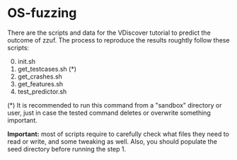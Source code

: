 # OS-fuzzing

There are the scripts and data for the VDiscover tutorial to predict the outcome of zzuf. The process to reproduce the results roughtly follow these scripts:

0. init.sh
1. get_testcases.sh (*)
2. get_crashes.sh 
3. get_features.sh
4. test_predictor.sh

(*) It is recommended to run this command from a "sandbox" directory or user, just in case the tested command deletes or overwrite something important.

**Important:** most of scripts require to carefully check what files they need to read or write, and some tweaking as well.
Also, you should populate the seed directory before running the step 1.
